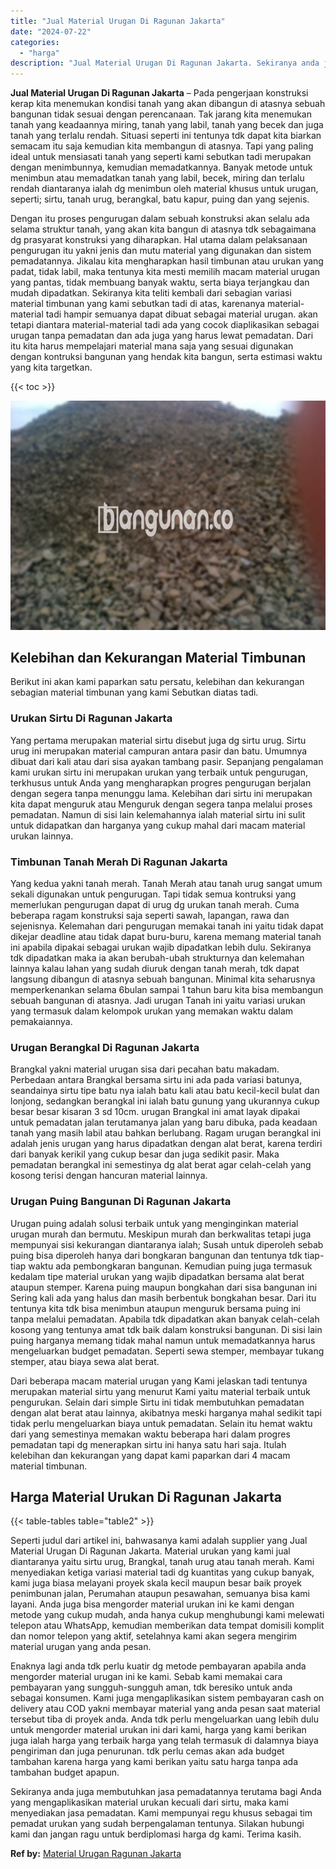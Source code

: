 ```yaml
---
title: "Jual Material Urugan Di Ragunan Jakarta"
date: "2024-07-22"
categories: 
  - "harga"
description: "Jual Material Urugan Di Ragunan Jakarta. Sekiranya anda juga membutuhkan jasa pemadatannya terutama bagi Anda yang mengaplikasikan material urukan kecuali da..."
---
```


**Jual Material Urugan Di Ragunan Jakarta** – Pada pengerjaan konstruksi kerap kita menemukan kondisi tanah yang akan dibangun di atasnya sebuah bangunan tidak sesuai dengan perencanaan. Tak jarang kita menemukan tanah yang keadaannya miring, tanah yang labil, tanah yang becek dan juga tanah yang terlalu rendah. Situasi seperti ini tentunya tdk dapat kita biarkan semacam itu saja kemudian kita membangun di atasnya. Tapi yang paling ideal untuk mensiasati tanah yang seperti kami sebutkan tadi merupakan dengan menimbunnya, kemudian memadatkannya. Banyak metode untuk menimbun atau memadatkan tanah yang labil, becek, miring dan terlalu rendah diantaranya ialah dg menimbun oleh material khusus untuk urugan, seperti; sirtu, tanah urug, berangkal, batu kapur, puing dan yang sejenis.

Dengan itu proses pengurugan dalam sebuah konstruksi akan selalu ada selama struktur tanah, yang akan kita bangun di atasnya tdk sebagaimana dg prasyarat konstruksi yang diharapkan. Hal utama dalam pelaksanaan pengurugan itu yakni jenis dan mutu material yang digunakan dan sistem pemadatannya. Jikalau kita mengharapkan hasil timbunan atau urukan yang padat, tidak labil, maka tentunya kita mesti memilih macam material urugan yang pantas, tidak membuang banyak waktu, serta biaya terjangkau dan mudah dipadatkan. Sekiranya kita teliti kembali dari sebagian variasi material timbunan yang kami sebutkan tadi di atas, karenanya material-material tadi hampir semuanya dapat dibuat sebagai material urugan. akan tetapi diantara material-material tadi ada yang cocok diaplikasikan sebagai urugan tanpa pemadatan dan ada juga yang harus lewat pemadatan. Dari itu kita harus mempelajari material mana saja yang sesuai digunakan dengan kontruksi bangunan yang hendak kita bangun, serta estimasi waktu yang kita targetkan.

{{< toc >}}

![Jual Material Urugan Di Ragunan Jakarta](/images/jual-urugan-13.png)

## Kelebihan dan Kekurangan Material Timbunan

Berikut ini akan kami paparkan satu persatu, kelebihan dan kekurangan sebagian material timbunan yang kami Sebutkan diatas tadi.

### Urukan Sirtu Di Ragunan Jakarta

Yang pertama merupakan material sirtu disebut juga dg sirtu urug. Sirtu urug ini merupakan material campuran antara pasir dan batu. Umumnya dibuat dari kali atau dari sisa ayakan tambang pasir. Sepanjang pengalaman kami urukan sirtu ini merupakan urukan yang terbaik untuk pengurugan, terkhusus untuk Anda yang mengharapkan progres pengurugan berjalan dengan segera tanpa menunggu lama. Kelebihan dari sirtu ini merupakan kita dapat menguruk atau Menguruk dengan segera tanpa melalui proses pemadatan. Namun di sisi lain kelemahannya ialah material sirtu ini sulit untuk didapatkan dan harganya yang cukup mahal dari macam material urukan lainnya.

### Timbunan Tanah Merah Di Ragunan Jakarta

Yang kedua yakni tanah merah. Tanah Merah atau tanah urug sangat umum sekali digunakan untuk pengurugan. Tapi tidak semua kontruksi yang memerlukan pengurugan dapat di urug dg urukan tanah merah. Cuma beberapa ragam konstruksi saja seperti sawah, lapangan, rawa dan sejenisnya. Kelemahan dari pengurugan memakai tanah ini yaitu tidak dapat dikejar deadline atau tidak dapat buru-buru, karena memang material tanah ini apabila dipakai sebagai urukan wajib dipadatkan lebih dulu. Sekiranya tdk dipadatkan maka ia akan berubah-ubah strukturnya dan kelemahan lainnya kalau lahan yang sudah diuruk dengan tanah merah, tdk dapat langsung dibangun di atasnya sebuah bangunan. Minimal kita seharusnya memperkenankan selama 6bulan sampai 1 tahun baru kita bisa membangun sebuah bangunan di atasnya. Jadi urugan Tanah ini yaitu variasi urukan yang termasuk dalam kelompok urukan yang memakan waktu dalam pemakaiannya.

### Urugan Berangkal Di Ragunan Jakarta

Brangkal yakni material urugan sisa dari pecahan batu makadam. Perbedaan antara Brangkal bersama sirtu ini ada pada variasi batunya, seandainya sirtu tipe batu nya ialah batu kali atau batu kecil-kecil bulat dan lonjong, sedangkan berangkal ini ialah batu gunung yang ukurannya cukup besar besar kisaran 3 sd 10cm. urugan Brangkal ini amat layak dipakai untuk pemadatan jalan terutamanya jalan yang baru dibuka, pada keadaan tanah yang masih labil atau bahkan berlubang. Ragam urugan berangkal ini adalah jenis urugan yang harus dipadatkan dengan alat berat, karena terdiri dari banyak kerikil yang cukup besar dan juga sedikit pasir. Maka pemadatan berangkal ini semestinya dg alat berat agar celah-celah yang kosong terisi dengan hancuran material lainnya.

### Urugan Puing Bangunan Di Ragunan Jakarta

Urugan puing adalah solusi terbaik untuk yang menginginkan material urugan murah dan bermutu. Meskipun murah dan berkwalitas tetapi juga mempunyai sisi kekurangan diantaranya ialah; Susah untuk diperoleh sebab puing bisa diperoleh hanya dari bongkaran bangunan dan tentunya tdk tiap-tiap waktu ada pembongkaran bangunan. Kemudian puing juga termasuk kedalam tipe material urukan yang wajib dipadatkan bersama alat berat ataupun stemper. Karena puing maupun bongkahan dari sisa bangunan ini Sering kali ada yang halus dan masih berbentuk bongkahan besar. Dari itu tentunya kita tdk bisa menimbun ataupun menguruk bersama puing ini tanpa melalui pemadatan. Apabila tdk dipadatkan akan banyak celah-celah kosong yang tentunya amat tdk baik dalam konstruksi bangunan. Di sisi lain puing harganya memang tidak mahal namun untuk memadatkannya harus mengeluarkan budget pemadatan. Seperti sewa stemper, membayar tukang stemper, atau biaya sewa alat berat.

Dari beberapa macam material urugan yang Kami jelaskan tadi tentunya merupakan material sirtu yang menurut Kami yaitu material terbaik untuk pengurukan. Selain dari simple Sirtu ini tidak membutuhkan pemadatan dengan alat berat atau lainnya, akibatnya meski harganya mahal sedikit tapi tidak perlu mengeluarkan biaya untuk pemadatan. Selain itu hemat waktu dari yang semestinya memakan waktu beberapa hari dalam progres pemadatan tapi dg menerapkan sirtu ini hanya satu hari saja. Itulah kelebihan dan kekurangan yang dapat kami paparkan dari 4 macam material timbunan.

## Harga Material Urukan Di Ragunan Jakarta

{{< table-tables table="table2" >}}

Seperti judul dari artikel ini, bahwasanya kami adalah supplier yang Jual Material Urugan Di Ragunan Jakarta. Material urukan yang kami jual diantaranya yaitu sirtu urug, Brangkal, tanah urug atau tanah merah. Kami menyediakan ketiga variasi material tadi dg kuantitas yang cukup banyak, kami juga biasa melayani proyek skala kecil maupun besar baik proyek penimbunan jalan, Perumahan ataupun pesawahan, semuanya bisa kami layani. Anda juga bisa mengorder material urukan ini ke kami dengan metode yang cukup mudah, anda hanya cukup menghubungi kami melewati telepon atau WhatsApp, kemudian memberikan data tempat domisili komplit dan nomor telepon yang aktif, setelahnya kami akan segera mengirim material urugan yang anda pesan.

Enaknya lagi anda tdk perlu kuatir dg metode pembayaran apabila anda mengorder material urugan ini ke kami. Sebab kami memakai cara pembayaran yang sungguh-sungguh aman, tdk beresiko untuk anda sebagai konsumen. Kami juga mengaplikasikan sistem pembayaran cash on delivery atau COD yakni membayar material yang anda pesan saat material tersebut tiba di proyek anda. Anda tdk perlu mengeluarkan uang lebih dulu untuk mengorder material urukan ini dari kami, harga yang kami berikan juga ialah harga yang terbaik harga yang telah termasuk di dalamnya biaya pengiriman dan juga penurunan. tdk perlu cemas akan ada budget tambahan karena harga yang kami berikan yaitu satu harga tanpa ada tambahan budget apapun.

Sekiranya anda juga membutuhkan jasa pemadatannya terutama bagi Anda yang mengaplikasikan material urukan kecuali dari sirtu, maka kami menyediakan jasa pemadatan. Kami mempunyai regu khusus sebagai tim pemadat urukan yang sudah berpengalaman tentunya. Silakan hubungi kami dan jangan ragu untuk berdiplomasi harga dg kami. Terima kasih.

**Ref by:** [Material Urugan Ragunan Jakarta](https://id.wikipedia.org/wiki/Material)
